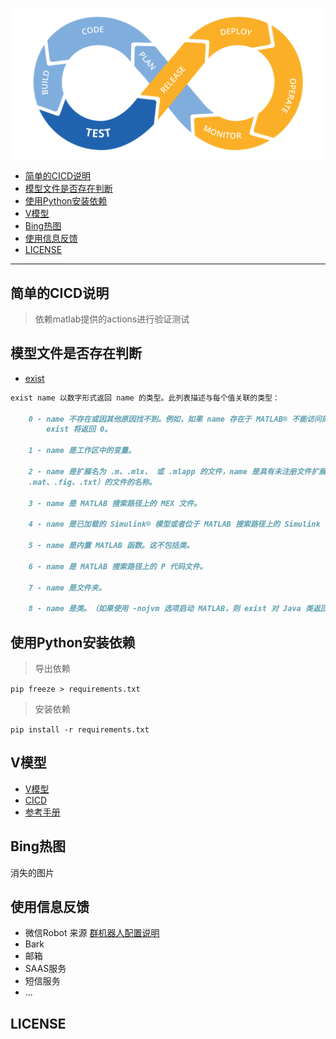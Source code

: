 

![](Image/CICDBlog.webp)


- [简单的CICD说明](#简单的cicd说明)
- [模型文件是否存在判断](#模型文件是否存在判断)
- [使用Python安装依赖](#使用python安装依赖)
- [V模型](#v模型)
- [Bing热图](#bing热图)
- [使用信息反馈](#使用信息反馈)
- [LICENSE](#license)




----

## 简单的CICD说明


> 依赖matlab提供的actions进行验证测试



## 模型文件是否存在判断


* [exist](https://ww2.mathworks.cn/help/matlab/ref/exist.html#d124e401355)

```markdown
exist name 以数字形式返回 name 的类型。此列表描述与每个值关联的类型：

    0 - name 不存在或因其他原因找不到。例如，如果 name 存在于 MATLAB® 不能访问的受限文件夹中 
        exist 将返回 0。

    1 - name 是工作区中的变量。

    2 - name 是扩展名为 .m、.mlx、 或 .mlapp 的文件，name 是具有未注册文件扩展名（
    .mat、.fig、.txt）的文件的名称。

    3 - name 是 MATLAB 搜索路径上的 MEX 文件。

    4 - name 是已加载的 Simulink® 模型或者位于 MATLAB 搜索路径上的 Simulink 模型或库文件。

    5 - name 是内置 MATLAB 函数。这不包括类。

    6 - name 是 MATLAB 搜索路径上的 P 代码文件。

    7 - name 是文件夹。

    8 - name 是类。（如果使用 -nojvm 选项启动 MATLAB，则 exist 对 Java 类返回 0。）

```



## 使用Python安装依赖

> 导出依赖

`pip freeze > requirements.txt`

> 安装依赖

`pip install -r requirements.txt`



## V模型


* [V模型](https://ww2.mathworks.cn/help/rtw/gs/v-model-for-system-development.html)
* [CICD](https://www.mathworks.com/content/dam/mathworks/mathworks-dot-com/hardware-support/files/ci-cd-automation-simulink-check-support-package.pdf)
* [参考手册](https://www.mathworks.com/content/dam/mathworks/mathworks-dot-com/hardware-support/files/ci-cd-automation-simulink-check-reference-book.pdf)

## Bing热图

消失的图片


## 使用信息反馈

* 微信Robot   来源 [群机器人配置说明](https://developer.work.weixin.qq.com/document/path/91770)
* Bark
* 邮箱
* SAAS服务
* 短信服务
* ...



## LICENSE


